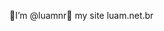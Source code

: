 🐍I’m @luamnr🐍 
my site luam.net.br
<!---

- 👋 Hi, I’m @luamnr
- 👀 I’m interested in ...
- 🌱 I’m currently learning ...
- 💞️ I’m looking to collaborate on ...
- 📫 How to reach me ...


luamnr/luamnr is a ✨ special ✨ repository because its `README.md` (this file) appears on your GitHub profile.
You can click the Preview link to take a look at your changes.
--->
